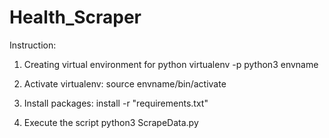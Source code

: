 # Health_Scraper
Instruction:
1) Creating virtual environment for python
virtualenv -p python3 envname

2) Activate virtualenv:
source envname/bin/activate

3) Install packages:
install -r "requirements.txt"

4) Execute the script
python3 ScrapeData.py
